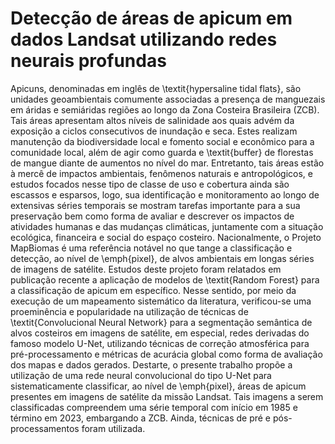 # Detecção de áreas de apicum em dados Landsat utilizando redes neurais profundas

Apicuns, denominadas em inglês de \textit{hypersaline tidal flats}, são unidades geoambientais comumente associadas a presença de manguezais em áridas e semiáridas regiões ao longo da Zona Costeira Brasileira (ZCB). Tais áreas apresentam altos níveis de salinidade aos quais advém da exposição a ciclos consecutivos de inundação e seca. Estes realizam manutenção da biodiversidade local e fomento social e econômico para a comunidade local, além de agir como guarda e \textit{buffer} de florestas de mangue diante de aumentos no nível do mar. Entretanto, tais áreas estão à mercê de impactos ambientais, fenômenos naturais e antropológicos, e estudos focados nesse tipo de classe de uso e cobertura ainda são escassos e esparsos, logo, sua identificação e monitoramento ao longo de extensivas séries temporais se mostram tarefas importante para a sua preservação bem como forma de avaliar e descrever os impactos de atividades humanas e das mudanças climáticas, juntamente com a situação ecológica, financeira e social do espaço costeiro. Nacionalmente, o Projeto MapBiomas é uma referência notável no que tange a classificação e detecção, ao nível de \emph{pixel}, de alvos ambientais em longas séries de imagens de satélite. Estudos deste projeto foram relatados em publicação recente a aplicação de modelos de \textit{Random Forest} para a classificação de apicum em específico. Nesse sentido, por meio da execução de um mapeamento sistemático da literatura, verificou-se uma proeminência e popularidade na utilização de técnicas de \textit{Convolucional Neural Network} para a segmentação semântica de alvos costeiros em imagens de satélite, em especial, redes derivadas do famoso modelo U-Net, utilizando técnicas de correção atmosférica para pré-processamento e métricas de acurácia global como forma de avaliação dos mapas e dados gerados. Destarte, o presente trabalho propõe a utilização de uma rede neural convolucional do tipo U-Net para sistematicamente classificar, ao nível de \emph{pixel}, áreas de apicum presentes em imagens de satélite da missão Landsat. Tais imagens a serem classificadas compreendem uma série temporal com início em 1985 e término em 2023, embargando a ZCB. Ainda, técnicas de pré e pós-processamentos foram utilizada.

